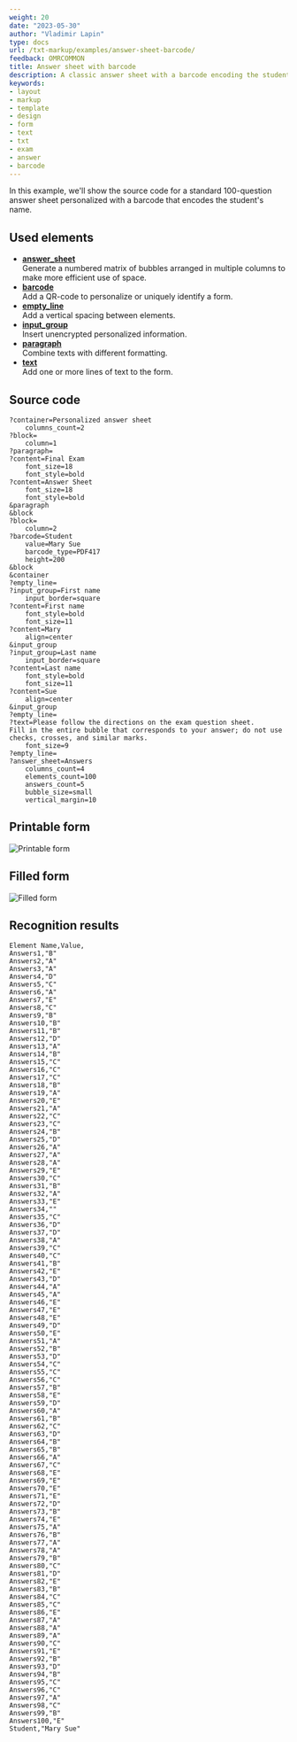 ```yaml
---
weight: 20
date: "2023-05-30"
author: "Vladimir Lapin"
type: docs
url: /txt-markup/examples/answer-sheet-barcode/
feedback: OMRCOMMON
title: Answer sheet with barcode
description: A classic answer sheet with a barcode encoding the student's name.
keywords:
- layout
- markup
- template
- design
- form
- text
- txt
- exam
- answer
- barcode
---
```


In this example, we'll show the source code for a standard 100-question answer sheet personalized with a barcode that encodes the student's name.

## Used elements

- [**answer_sheet**](/omr/txt-markup/answer_sheet/)  
  Generate a numbered matrix of bubbles arranged in multiple columns to make more efficient use of space.
- [**barcode**](/omr/txt-markup/elements-barcode/)  
  Add a QR-code to personalize or uniquely identify a form.
- [**empty_line**](/omr/txt-markup/empty_line/)  
  Add a vertical spacing between elements.
- [**input_group**](/omr/txt-markup/input_group/)  
  Insert unencrypted personalized information.
- [**paragraph**](/omr/txt-markup/paragraph/)  
  Combine texts with different formatting.
- [**text**](/omr/txt-markup/text/)  
  Add one or more lines of text to the form.

## Source code

```
?container=Personalized answer sheet
	columns_count=2
?block=
	column=1
?paragraph=
?content=Final Exam
	font_size=18
	font_style=bold
?content=Answer Sheet
	font_size=18
	font_style=bold
&paragraph
&block
?block=
	column=2
?barcode=Student
	value=Mary Sue
	barcode_type=PDF417
	height=200
&block
&container
?empty_line=
?input_group=First name
	input_border=square
?content=First name
	font_style=bold
	font_size=11
?content=Mary
	align=center
&input_group
?input_group=Last name
	input_border=square
?content=Last name
	font_style=bold
	font_size=11
?content=Sue
	align=center
&input_group
?empty_line=
?text=Please follow the directions on the exam question sheet.
Fill in the entire bubble that corresponds to your answer; do not use checks, crosses, and similar marks.
	font_size=9
?empty_line=
?answer_sheet=Answers
	columns_count=4
	elements_count=100
	answers_count=5
	bubble_size=small
	vertical_margin=10
```

## Printable form

![Printable form](answer-sheet-template.png)

## Filled form

![Filled form](answer-sheet-fill.png)

## Recognition results

```
Element Name,Value,
Answers1,"B"
Answers2,"A"
Answers3,"A"
Answers4,"D"
Answers5,"C"
Answers6,"A"
Answers7,"E"
Answers8,"C"
Answers9,"B"
Answers10,"B"
Answers11,"B"
Answers12,"D"
Answers13,"A"
Answers14,"B"
Answers15,"C"
Answers16,"C"
Answers17,"C"
Answers18,"B"
Answers19,"A"
Answers20,"E"
Answers21,"A"
Answers22,"C"
Answers23,"C"
Answers24,"B"
Answers25,"D"
Answers26,"A"
Answers27,"A"
Answers28,"A"
Answers29,"E"
Answers30,"C"
Answers31,"B"
Answers32,"A"
Answers33,"E"
Answers34,""
Answers35,"C"
Answers36,"D"
Answers37,"D"
Answers38,"A"
Answers39,"C"
Answers40,"C"
Answers41,"B"
Answers42,"E"
Answers43,"D"
Answers44,"A"
Answers45,"A"
Answers46,"E"
Answers47,"E"
Answers48,"E"
Answers49,"D"
Answers50,"E"
Answers51,"A"
Answers52,"B"
Answers53,"D"
Answers54,"C"
Answers55,"C"
Answers56,"C"
Answers57,"B"
Answers58,"E"
Answers59,"D"
Answers60,"A"
Answers61,"B"
Answers62,"C"
Answers63,"D"
Answers64,"B"
Answers65,"B"
Answers66,"A"
Answers67,"C"
Answers68,"E"
Answers69,"E"
Answers70,"E"
Answers71,"E"
Answers72,"D"
Answers73,"B"
Answers74,"E"
Answers75,"A"
Answers76,"B"
Answers77,"A"
Answers78,"A"
Answers79,"B"
Answers80,"C"
Answers81,"D"
Answers82,"E"
Answers83,"B"
Answers84,"C"
Answers85,"C"
Answers86,"E"
Answers87,"A"
Answers88,"A"
Answers89,"A"
Answers90,"C"
Answers91,"E"
Answers92,"B"
Answers93,"D"
Answers94,"B"
Answers95,"C"
Answers96,"C"
Answers97,"A"
Answers98,"C"
Answers99,"B"
Answers100,"E"
Student,"Mary Sue"
```
